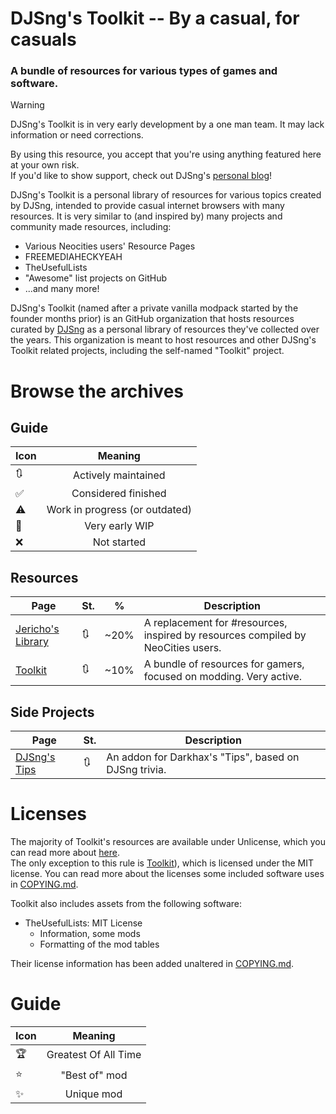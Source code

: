 # DJSng's Toolkit -- By a casual, for casuals
### A bundle of resources for various types of games and software.

> [!WARNING]
> DJSng's Toolkit is in very early development by a one man team. It may lack information or need corrections.
>  
> By using this resource, you accept that you're using anything featured here at your own risk.  
> If you'd like to show support, check out DJSng's [personal blog](https://djsng.bearblog.dev/)!

DJSng's Toolkit is a personal library of resources for various topics created by DJSng, intended to provide casual internet browsers with many resources. It is very similar to (and inspired by) many projects and community made resources, including:
* Various Neocities users' Resource Pages
* FREEMEDIAHECKYEAH
* TheUsefulLists
* "Awesome" list projects on GitHub
* ...and many more!

DJSng's Toolkit (named after a private vanilla modpack started by the founder months prior) is an GitHub organization that hosts resources curated by [DJSng](https://djsng.neocities.org) as a personal library of resources they've collected over the years. This organization is meant to host resources and other DJSng's Toolkit related projects, including the self-named "Toolkit" project.

# Browse the archives

## Guide
| Icon | Meaning |
| --- | :---: |
| 🔃 | Actively maintained |
| ✅ | Considered finished |
| ⚠ | Work in progress (or outdated) |
| 🚧 | Very early WIP |
| ❌ | Not started |

## Resources
| Page | St. | % | Description |
| ------ | --- | --- | --- |
| [Jericho's Library](https://github.com/DJSng-Toolkit/the-library) | 🔃 | ~20% | A replacement for #resources, inspired by resources compiled by NeoCities users. |
| [Toolkit](https://github.com/DJSng-Toolkit/Toolkit) | 🔃 | ~10% | A bundle of resources for gamers, focused on modding. Very active. |

## Side Projects
| Page | St. | Description |
| ------ | --- | --- |
| [DJSng's Tips](https://github.com/DJSng-Toolkit/Tips) | 🔃 | An addon for Darkhax's "Tips", based on DJSng trivia. |

# Licenses
The majority of Toolkit's resources are available under Unlicense, which you can read more about [here](LICENSE).  
The only exception to this rule is [Toolkit](https://github.com/DJSng-Toolkit/Toolkit)), which is licensed under the MIT license.
You can read more about the licenses some included software uses in [COPYING.md](COPYING.md).    

Toolkit also includes assets from the following software:  
- TheUsefulLists: MIT License
   - Information, some mods
   - Formatting of the mod tables

Their license information has been added unaltered in [COPYING.md](COPYING.md).

# Guide

| Icon | Meaning |
| --- | :---: |
| 🏆 | Greatest Of All Time |
| ⭐ | "Best of" mod |
| ✨ | Unique mod |
